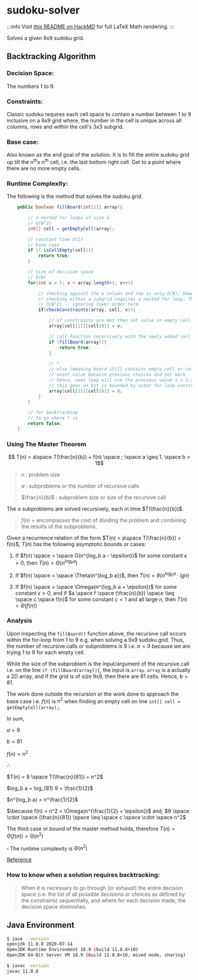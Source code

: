 # sudoku-solver

:::info
Visit [this README on HackMD](https://hackmd.io/@cherylfong/r1Ayp-MEw) for full LaTeX Math rendering.
:::

Solves a given 9x9 sudoku grid.

<!-- $\sqrt{N}$ x  $\sqrt{N}$ -->

## Backtracking Algorithm

### Decision Space:

The numbers 1 to 9.
<!-- 0 to N<sup>th</sup> numbers, where N is the height or width of the board; assuming a perfect square grid e.g.
2<sup>2</sup> = 4x4, 4<sup>2</sup> = 16x16, etc. -->

### Constraints:

Classic sudoku requires each cell space to contain a number between 1 to 9 inclusive on a 9x9 grid where, the
number in the cell is unique across all columns, rows and within the cell's 3x3 subgrid.

### Base case:

Also known as the end goal of the solution. It is to fill the entire sudoku grid up till the n<sup>th</sup>x n<sup>th</sup>
cell, i.e. the last bottom right cell. Get to a point where there are no more empty cells.

### Runtime Complexity:

The following is the method that solves the sudoku grid.
```java
    public boolean fillBoard(int[][] array){

        // a nested for loops of size n
        // O(N^2)
        int[] cell = getEmptyCell(array);

        // constant time O(1)
        // base case
        if (! isCellEmpty(cell)){
            return true;
        }

        // size of decision space
        // O(N)
        for(int v = 1; v < array.length+1; v++){

            // checking against the a column and row is only O(N), however,
            // checking within a subgrid requires a nested for loop. Thus,
            // O(N^2) -- ignoring lower order term
            if(checkConstraints(array, cell, v)){

                // if constraints are met then set value in empty cell!
                array[cell[1]][cell[0]] = v;

                // call function recursively with the newly added cell value
                if (fillBoard(array)){
                    return true;
                }

                // *
                // else (meaning board still contains empty cell or cells)
                // unset value because previous choices did not work
                // hence, next loop will use the previous value's + 1 and so on
                // this goes on but is bounded by outer for-loop constraint
                array[cell[1]][cell[0]] = 0;
            }
        }

        // for backtracking
        // to go where * is
        return false;
    }
```

### Using The Master Theorem

$$ T(n) = a\space T(\frac{n}{b}) + f(n) \space ; \space a \geq 1, \space b > 1$$

> $n$ : problem size
>
> $a$ : subproblems or the number of recursive calls
>
> $\frac{n}{b}$ : subproblem size or size of the recursive call

The $a$ subproblems are solved recursively, each in time $T(\frac{n}{b})$.

> $f(n)$ = encompasses the cost of dividing the problem and combining the results of the subproblems.

Given a recurrence relation of the form $T(n) = a\space T(\frac{n}{b}) + f(n)$, $T(n)$ has the following asymptotic
bounds or cases:

1. If $f(n) \space = \space O(n^{log_b a - \epsilon})$ for some constant $\epsilon > 0$, then $T(n) = \Theta(n^{log_b a})$

2. If $f(n) \space = \space \Theta(n^{log_b a})$, then $T(n) = \theta(n^{log_b a} \cdot lg n)$

3. If $f(n) \space = \space \Omega(n^{log_b a + \epsilon})$ for some constant $\epsilon > 0$, and if $a \space f \space (\frac{n}{b}) \space \leq \space c \space f(n)$ for some constant $c < 1$ and all large $n$, then $T(n) = \Theta(f(n))$

### Analysis
Upon inspecting the `fillBoard()` function above, the recursive call occurs within the for-loop from 1 to 9 e.g. when
solving a 9x9 sudoku grid. Thus, the number of recursive calls or subproblems is 9 i.e. $a=9$ because we are trying 1
to 9 for each empty cell.

While the size of the subproblem is the input/argument of the recursive call i.e. on the line `if (fillBoard(array)){`,
the input is `array`. `array` is a actually a 2D array, and if the grid is of size 9x9, then there are 81 cells. Hence,
$b=81$.

The work done outside the recursion or the work done to approach the base case i.e. $f(n)$ is $n^2$ when finding an
empty cell on line `int[] cell = getEmptyCell(array);`.

In sum,

$a = 9$

$b = 81$

$f(n) = n^2$

$\therefore$

$T(n) = 9 \space T(\frac{n}{81}) + n^2$

$log_b a = log_{81} 9 = \frac{1}{2}$

$n^{log_b a} = n^\frac{1}{2}$

$\because f(n) = n^2 = \Omega(n^{\frac{1}{2} + \epsilon})$
and, $9 \space \cdot \space (\frac{n}{81}) \space \leq \space c \space \cdot \space n^2$

The third case or bound of the master method holds, therefore $T(n) = \Theta(f(n)) = \Theta(n^2)$

$\square$ The runtime complexity is $\Theta(n^2)$

[Reference](https://medium.com/@bostjan_cigan/understanding-time-complexity-of-recursive-algorithms-13b3efa3a322)

### How to know when a solution requires backtracking:
> When it is necessary to go through (or exhaust) the entire decision space (i.e. the list of all possible decisions or
> choices as defined by the constrains) sequentially, and where for each decision made, the decision space diminishes.


## Java Environment

```bash
$ java --version
openjdk 11.0.8 2020-07-14
OpenJDK Runtime Environment 18.9 (build 11.0.8+10)
OpenJDK 64-Bit Server VM 18.9 (build 11.0.8+10, mixed mode, sharing)

$ javac -version
javac 11.0.8
```